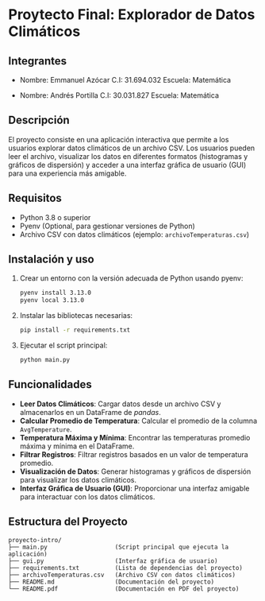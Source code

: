 # Proytecto Final: Explorador de Datos Climáticos

## Integrantes

- Nombre: Emmanuel Azócar
  C.I: 31.694.032
  Escuela: Matemática

- Nombre: Andrés Portilla
  C.I: 30.031.827
  Escuela: Matemática

## Descripción

El proyecto consiste en una aplicación interactiva que permite a los usuarios explorar datos climáticos de un archivo CSV. Los usuarios pueden leer el archivo, visualizar los datos en diferentes formatos (histogramas y gráficos de dispersión) y acceder a una interfaz gráfica de usuario (GUI) para una experiencia más amigable.

## Requisitos

- Python 3.8 o superior
- Pyenv (Optional, para gestionar versiones de Python)
- Archivo CSV con datos climáticos (ejemplo: `archivoTemperaturas.csv`)

## Instalación y uso

1. Crear un entorno con la versión adecuada de Python usando pyenv:
    ```bash
    pyenv install 3.13.0
    pyenv local 3.13.0
    ```

2. Instalar las bibliotecas necesarias:
    ```bash
    pip install -r requirements.txt
    ```

3. Ejecutar el script principal:
   ```bash
   python main.py
   ```

## Funcionalidades

- **Leer Datos Climáticos**: Cargar datos desde un archivo CSV y almacenarlos en un DataFrame de _pandas_.
- **Calcular Promedio de Temperatura**: Calcular el promedio de la columna `AvgTemperature`.
- **Temperatura Máxima y Mínima**: Encontrar las temperaturas promedio máxima y mínima en el DataFrame.
- **Filtrar Registros**: Filtrar registros basados en un valor de temperatura promedio.
- **Visualización de Datos**: Generar histogramas y gráficos de dispersión para visualizar los datos climáticos.
- **Interfaz Gráfica de Usuario (GUI)**: Proporcionar una interfaz amigable para interactuar con los datos climáticos.

## Estructura del Proyecto

```
proyecto-intro/
├── main.py                   (Script principal que ejecuta la aplicación)
├── gui.py                    (Interfaz gráfica de usuario)
├── requirements.txt          (Lista de dependencias del proyecto)
├── archivoTemperaturas.csv   (Archivo CSV con datos climáticos)
├── README.md                 (Documentación del proyecto)
└── README.pdf                (Documentación en PDF del proyecto)
```
